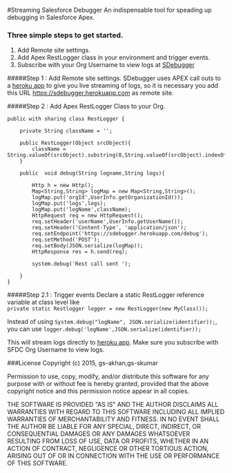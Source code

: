 #Streaming Salesforce Debugger
An indispensable tool for speading up debugging in Salesforce Apex.

### Three simple steps to get started.
1. Add Remote site settings.
2. Add Apex RestLogger class in your environment and trigger events.
3. Subscribe with your Org Username to view logs at [SDebugger](https://sdebugger.herokuapp.com)

#####Step 1 : Add Remote site settings.
SDebugger uses APEX call outs to a [heroku app](https://sdebugger.herokuapp.com) to give you live streaming of logs, so it is necessary you add this URL https://sdebugger.herokuapp.com as remote site.

#####Step 2 : Add Apex RestLogger Class to your Org.
```
public with sharing class RestLogger {
	
	private String className = '';
		
	public RestLogger(Object srcObject){
		className = String.valueOf(srcObject).substring(0,String.valueOf(srcObject).indexOf(':'));
	}

	public  void debug(String logname,String logs){
		
		Http h = new Http(); 
		Map<String,String> logMap = new Map<String,String>();
		logMap.put('orgId',UserInfo.getOrganizationId());
		logMap.put('logs',logs);
		logMap.put('logName',className);
	 	HttpRequest req = new HttpRequest();
	 	req.setHeader('userName',UserInfo.getUserName());
	  	req.setHeader('Content-Type', 'application/json');
	 	req.setEndpoint('https://sdebugger.herokuapp.com/debug');
		req.setMethod('POST');
		req.setBody(JSON.serialize(logMap));
		HttpResponse res = h.send(req);
		
		system.debug('Rest call sent ');
		
	}	
}
```
#####Step 2.1 : Trigger events 
Declare a static RestLogger reference variable at class level like    
```private static Restlogger logger = new RestLogger(new MyClass());```

Instead of using ```System.debug("logName", JSON.serialize(identifier));```, you can use ```logger.debug('logName',JSON.serialize(identifier));```

This will stream logs directly to [heroku app](https://sdebugger.herokuapp.com). Make sure you subscribe with SFDC Org Username to view logs.

 
###License
Copyright (c) 2015, gs-akhan,gs-skumar

Permission to use, copy, modify, and/or distribute this software for any purpose with or without fee is hereby granted, provided that the above copyright notice and this permission notice appear in all copies.

THE SOFTWARE IS PROVIDED "AS IS" AND THE AUTHOR DISCLAIMS ALL WARRANTIES WITH REGARD TO THIS SOFTWARE INCLUDING ALL IMPLIED WARRANTIES OF MERCHANTABILITY AND FITNESS. IN NO EVENT SHALL THE AUTHOR BE LIABLE FOR ANY SPECIAL, DIRECT, INDIRECT, OR CONSEQUENTIAL DAMAGES OR ANY DAMAGES WHATSOEVER RESULTING FROM LOSS OF USE, DATA OR PROFITS, WHETHER IN AN ACTION OF CONTRACT, NEGLIGENCE OR OTHER TORTIOUS ACTION, ARISING OUT OF OR IN CONNECTION WITH THE USE OR PERFORMANCE OF THIS SOFTWARE.

